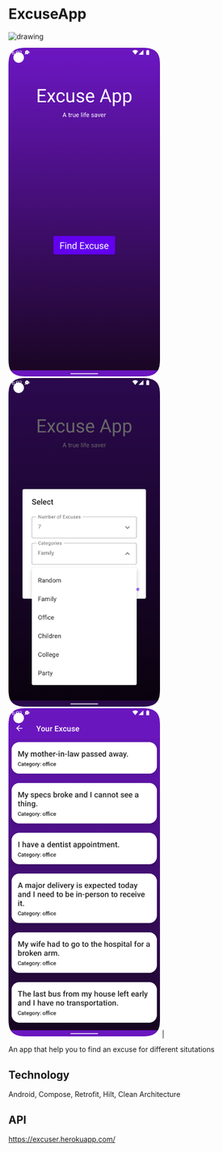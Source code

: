 # ExcuseApp

<img src="screen_shots/demo.gif" alt="drawing" width="300"/>


<p float="left">
<img src="screen_shots/Main_Screen.png" alt="drawing" width="300"/>
<img src="screen_shots/select_category.png" alt="drawing" width="300"/>
<img src="screen_shots/excuse_screen.png" alt="drawing" width="300"/> |
</p>

An app that help you to find an excuse for different situtations

## Technology
Android, Compose, Retrofit, Hilt, Clean Architecture

## API
https://excuser.herokuapp.com/
